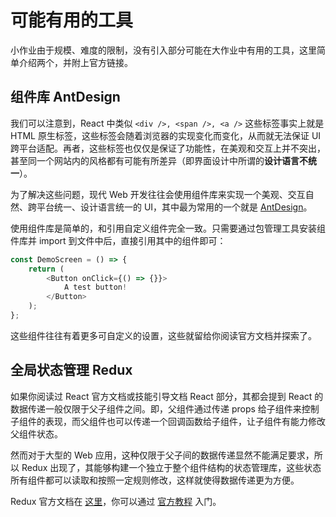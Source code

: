 # 可能有用的工具

小作业由于规模、难度的限制，没有引入部分可能在大作业中有用的工具，这里简单介绍两个，并附上官方链接。

## 组件库 AntDesign

我们可以注意到，React 中类似 `<div />, <span />, <a />` 这些标签事实上就是 HTML 原生标签，这些标签会随着浏览器的实现变化而变化，从而就无法保证 UI 跨平台适配。再者，这些标签也仅仅是保证了功能性，在美观和交互上并不突出，甚至同一个网站内的风格都有可能有所差异（即界面设计中所谓的**设计语言不统一**）。

为了解决这些问题，现代 Web 开发往往会使用组件库来实现一个美观、交互自然、跨平台统一、设计语言统一的 UI，其中最为常用的一个就是 [AntDesign](https://ant.design/index-cn)。

使用组件库是简单的，和引用自定义组件完全一致。只需要通过包管理工具安装组件库并 import 到文件中后，直接引用其中的组件即可：

```typescript
const DemoScreen = () => {
    return (
        <Button onClick={() => {}}>
            A test button!
        </Button>
    );
};
```

这些组件往往有着更多可自定义的设置，这些就留给你阅读官方文档并探索了。

## 全局状态管理 Redux

如果你阅读过 React 官方文档或技能引导文档 React 部分，其都会提到 React 的数据传递一般仅限于父子组件之间。即，父组件通过传递 props 给子组件来控制子组件的表现，而父组件也可以传递一个回调函数给子组件，让子组件有能力修改父组件状态。

然而对于大型的 Web 应用，这种仅限于父子间的数据传递显然不能满足要求，所以 Redux 出现了，其能够构建一个独立于整个组件结构的状态管理库，这些状态所有组件都可以读取和按照一定规则修改，这样就使得数据传递更为方便。

Redux 官方文档在 [这里](https://cn.redux.js.org)，你可以通过 [官方教程](https://cn.redux.js.org/tutorials/essentials/part-1-overview-concepts) 入门。